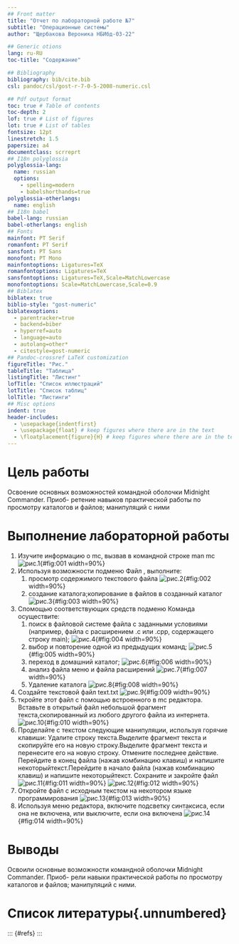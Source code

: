 ```yaml
---
## Front matter
title: "Отчет по лабораторной работе №7"
subtitle: "Операционные системы"
author: "Щербакова Вероника НБИбд-03-22"

## Generic otions
lang: ru-RU
toc-title: "Содержание"

## Bibliography
bibliography: bib/cite.bib
csl: pandoc/csl/gost-r-7-0-5-2008-numeric.csl

## Pdf output format
toc: true # Table of contents
toc-depth: 2
lof: true # List of figures
lot: true # List of tables
fontsize: 12pt
linestretch: 1.5
papersize: a4
documentclass: scrreprt
## I18n polyglossia
polyglossia-lang:
  name: russian
  options:
	- spelling=modern
	- babelshorthands=true
polyglossia-otherlangs:
  name: english
## I18n babel
babel-lang: russian
babel-otherlangs: english
## Fonts
mainfont: PT Serif
romanfont: PT Serif
sansfont: PT Sans
monofont: PT Mono
mainfontoptions: Ligatures=TeX
romanfontoptions: Ligatures=TeX
sansfontoptions: Ligatures=TeX,Scale=MatchLowercase
monofontoptions: Scale=MatchLowercase,Scale=0.9
## Biblatex
biblatex: true
biblio-style: "gost-numeric"
biblatexoptions:
  - parentracker=true
  - backend=biber
  - hyperref=auto
  - language=auto
  - autolang=other*
  - citestyle=gost-numeric
## Pandoc-crossref LaTeX customization
figureTitle: "Рис."
tableTitle: "Таблица"
listingTitle: "Листинг"
lofTitle: "Список иллюстраций"
lotTitle: "Список таблиц"
lolTitle: "Листинги"
## Misc options
indent: true
header-includes:
  - \usepackage{indentfirst}
  - \usepackage{float} # keep figures where there are in the text
  - \floatplacement{figure}{H} # keep figures where there are in the text
---
```


# Цель работы
Освоение основных возможностей командной оболочки Midnight Commander. Приоб-
ретение навыков практической работы по просмотру каталогов и файлов; манипуляций
с ними

# Выполнение лабораторной работы

1. Изучите информацию о mc, вызвав в командной строке man mс
![рис.1](image/7_1.png){#fig:001 width=90%}
2. Используя возможности подменю Файл , выполните:
    1. просмотр содержимого текстового файла
   ![рис.2](image/1.png){#fig:002 width=90%}
    2. создание каталога;копирование в файлов в созданный каталог
    ![рис.3](image/731_5_3-4.png){#fig:003 width=90%}
3.  Спомощью соответствующих средств подменю Команда осуществите:
    1.  поиск в файловой системе файла с заданными условиями (например, файла с расширением .c или .cpp, содержащего строку main);
    ![рис.4](image/731_6.png){#fig:004 width=90%}
    2. выбор и повторение одной из предыдущих команд;
    ![рис.5](image/731_6_2.png){#fig:005 width=90%}
    3. переход в домашний каталог;
    ![рис.6](image/731_6_3.png){#fig:006 width=90%}
    4. анализ файла меню и файла расширений
    ![рис.7](image/731_6_4.png){#fig:007 width=90%}
    5. Удаление каталога 
    ![рис.8](image/731_6_5.png){#fig:008 width=90%}
4. Создайте текстовой файл text.txt
![рис.9](image/732_1.png){#fig:009 width=90%}
5. ткройте этот файл с помощью встроенного в mc редактора. Вставьте в открытый файл небольшой фрагмент текста,скопированный из любого другого файла из интернета.
![рис.10](image/732_2-3.png){#fig:010 width=90%}
6.  Проделайте с текстом следующие манипуляции, используя горячие клавиши: Удалите строку текста.Выделите фрагмент текста и скопируйте его на новую строку.Выделите фрагмент текста и перенесите его на новую строку. Отмените последнее действие. Перейдите в конец файла (нажав комбинацию клавиш) и напишите некоторыйтекст.Перейдите в начало файла (нажав комбинацию клавиш) и напишите некоторыйтекст. Сохраните и закройте файл
![рис.11](image/732_4.png){#fig:011 width=90%}
![рис.12](image/732_4_8.png){#fig:012 width=90%}
7. Откройте файл с исходным текстом на некотором языке программирования
![рис.13](image/732_5.png){#fig:013 width=90%}
8. Используя меню редактора, включите подсветку синтаксиса, если она не включена,
или выключите, если она включена
![рис.14](image/732_6.png){#fig:014 width=90%}

# Выводы
Освоили основные возможности командной оболочки Midnight Commander. Приоб-
рели навыки практической работы по просмотру каталогов и файлов; манипуляций
с ними.

# Список литературы{.unnumbered}

::: {#refs}
:::
